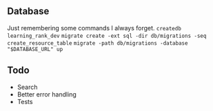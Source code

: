 ## Database
Just remembering some commands I always forget.
`createdb learning_rank_dev`
`migrate create -ext sql -dir db/migrations -seq create_resource_table`
`migrate -path db/migrations -database "$DATABASE_URL" up`

## Todo
- Search
- Better error handling
- Tests
